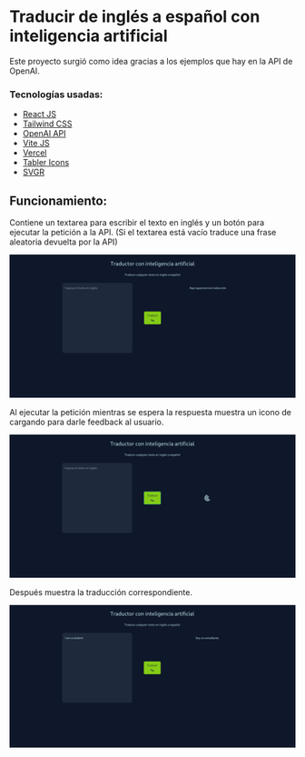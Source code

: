 # Traducir de inglés a español con inteligencia artificial

Este proyecto surgió como idea gracias a los ejemplos que hay en la API de OpenAI.

### Tecnologías usadas:
- [React JS](https://reactjs.org) 
- [Tailwind CSS](https://tailwindcss.com)
- [OpenAI API](https://openai.com/api/)
- [Vite JS](https://vitejs.dev)
- [Vercel](https://vercel.com)
- [Tabler Icons](https://tabler-icons.io)
- [SVGR](https://react-svgr.com)


## Funcionamiento:

Contiene un textarea para escribir el texto en inglés y un botón para ejecutar la petición a la API. (Si el textarea está vacío traduce una frase aleatoria devuelta por la API)

![Una imagen de la app que tiene un título, un input ](https://raw.githubusercontent.com/carandev/translate-ai/main/.github/home.png)

Al ejecutar la petición mientras se espera la respuesta muestra un icono de cargando para darle feedback al usuario.

![Una imagen de la app que tiene un título, un input, un botón y un icono de cargando](https://raw.githubusercontent.com/carandev/translate-ai/main/.github/loading.png)

Después muestra la traducción correspondiente.

![Una imagen de la app que tiene un título, los emojies de la película y un botón](https://raw.githubusercontent.com/carandev/translate-ai/main/.github/emoji.png)
